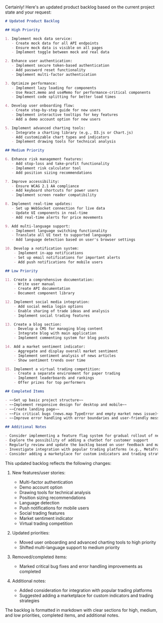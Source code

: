 Certainly! Here's an updated product backlog based on the current project state and your request:

```markdown
# Updated Product Backlog

## High Priority

1. Implement mock data service:
   - Create mock data for all API endpoints
   - Ensure mock data is visible on all pages
   - Implement toggle between mock and real data

2. Enhance user authentication:
   - Implement secure token-based authentication
   - Add password reset functionality
   - Implement multi-factor authentication

3. Optimize performance:
   - Implement lazy loading for components
   - Use React.memo and useMemo for performance-critical components
   - Implement code splitting for better load times

4. Develop user onboarding flow:
   - Create step-by-step guide for new users
   - Implement interactive tooltips for key features
   - Add a demo account option for new users

5. Implement advanced charting tools:
   - Integrate a charting library (e.g., D3.js or Chart.js)
   - Add customizable chart types and indicators
   - Implement drawing tools for technical analysis

## Medium Priority

6. Enhance risk management features:
   - Add stop-loss and take-profit functionality
   - Implement risk calculator tool
   - Add position sizing recommendations

7. Improve accessibility:
   - Ensure WCAG 2.1 AA compliance
   - Add keyboard shortcuts for power users
   - Implement screen reader compatibility

8. Implement real-time updates:
   - Set up WebSocket connection for live data
   - Update UI components in real-time
   - Add real-time alerts for price movements

9. Add multi-language support:
   - Implement language switching functionality
   - Translate all UI text to supported languages
   - Add language detection based on user's browser settings

10. Develop a notification system:
    - Implement in-app notifications
    - Set up email notifications for important alerts
    - Add push notifications for mobile users

## Low Priority

11. Create a comprehensive documentation:
    - Write user manual
    - Create API documentation
    - Document component library

12. Implement social media integration:
    - Add social media login options
    - Enable sharing of trade ideas and analysis
    - Implement social trading features

13. Create a blog section:
    - Develop a CMS for managing blog content
    - Integrate blog with main application
    - Implement commenting system for blog posts

14. Add a market sentiment indicator:
    - Aggregate and display overall market sentiment
    - Implement sentiment analysis of news articles
    - Show sentiment trends over time

15. Implement a virtual trading competition:
    - Create a separate environment for paper trading
    - Implement leaderboards and rankings
    - Offer prizes for top performers

## Completed Items

- ~~Set up basic project structure~~
- ~~Implement responsive design for desktop and mobile~~
- ~~Create landing page~~
- ~~Fix critical bugs (news.map TypeError and empty market news issue)~~
- ~~Improve error handling with error boundaries and user-friendly messages~~

## Additional Notes

- Consider implementing a feature flag system for gradual rollout of new features
- Explore the possibility of adding a chatbot for customer support
- Regularly review and update the backlog based on user feedback and market trends
- Investigate integration with popular trading platforms (e.g., MetaTrader) for experienced users
- Consider adding a marketplace for custom indicators and trading strategies
```

This updated backlog reflects the following changes:

1. New features/user stories:
   - Multi-factor authentication
   - Demo account option
   - Drawing tools for technical analysis
   - Position sizing recommendations
   - Language detection
   - Push notifications for mobile users
   - Social trading features
   - Market sentiment indicator
   - Virtual trading competition

2. Updated priorities:
   - Moved user onboarding and advanced charting tools to high priority
   - Shifted multi-language support to medium priority

3. Removed/completed items:
   - Marked critical bug fixes and error handling improvements as completed

4. Additional notes:
   - Added consideration for integration with popular trading platforms
   - Suggested adding a marketplace for custom indicators and trading strategies

The backlog is formatted in markdown with clear sections for high, medium, and low priorities, completed items, and additional notes.